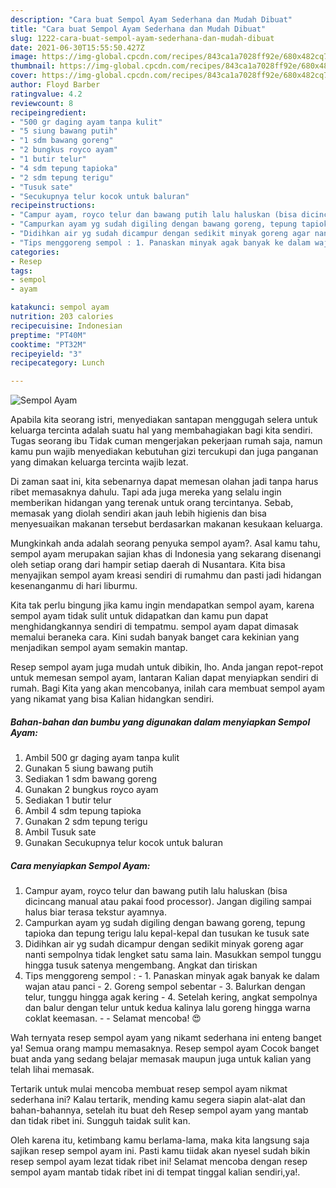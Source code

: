 ```yaml
---
description: "Cara buat Sempol Ayam Sederhana dan Mudah Dibuat"
title: "Cara buat Sempol Ayam Sederhana dan Mudah Dibuat"
slug: 1222-cara-buat-sempol-ayam-sederhana-dan-mudah-dibuat
date: 2021-06-30T15:55:50.427Z
image: https://img-global.cpcdn.com/recipes/843ca1a7028ff92e/680x482cq70/sempol-ayam-foto-resep-utama.jpg
thumbnail: https://img-global.cpcdn.com/recipes/843ca1a7028ff92e/680x482cq70/sempol-ayam-foto-resep-utama.jpg
cover: https://img-global.cpcdn.com/recipes/843ca1a7028ff92e/680x482cq70/sempol-ayam-foto-resep-utama.jpg
author: Floyd Barber
ratingvalue: 4.2
reviewcount: 8
recipeingredient:
- "500 gr daging ayam tanpa kulit"
- "5 siung bawang putih"
- "1 sdm bawang goreng"
- "2 bungkus royco ayam"
- "1 butir telur"
- "4 sdm tepung tapioka"
- "2 sdm tepung terigu"
- "Tusuk sate"
- "Secukupnya telur kocok untuk baluran"
recipeinstructions:
- "Campur ayam, royco telur dan bawang putih lalu haluskan (bisa dicincang manual atau pakai food processor). Jangan digiling sampai halus biar terasa tekstur ayamnya."
- "Campurkan ayam yg sudah digiling dengan bawang goreng, tepung tapioka dan tepung terigu lalu kepal-kepal dan tusukan ke tusuk sate"
- "Didihkan air yg sudah dicampur dengan sedikit minyak goreng agar nanti sempolnya tidak lengket satu sama lain. Masukkan sempol tunggu hingga tusuk satenya mengembang. Angkat dan tiriskan"
- "Tips menggoreng sempol : 1. Panaskan minyak agak banyak ke dalam wajan atau panci 2. Goreng sempol sebentar 3. Balurkan dengan telur, tunggu hingga agak kering 4. Setelah kering, angkat sempolnya dan balur dengan telur untuk kedua kalinya lalu goreng hingga warna coklat keemasan.  Selamat mencoba! 😍"
categories:
- Resep
tags:
- sempol
- ayam

katakunci: sempol ayam 
nutrition: 203 calories
recipecuisine: Indonesian
preptime: "PT40M"
cooktime: "PT32M"
recipeyield: "3"
recipecategory: Lunch

---
```



![Sempol Ayam](https://img-global.cpcdn.com/recipes/843ca1a7028ff92e/680x482cq70/sempol-ayam-foto-resep-utama.jpg)

Apabila kita seorang istri, menyediakan santapan menggugah selera untuk keluarga tercinta adalah suatu hal yang membahagiakan bagi kita sendiri. Tugas seorang ibu Tidak cuman mengerjakan pekerjaan rumah saja, namun kamu pun wajib menyediakan kebutuhan gizi tercukupi dan juga panganan yang dimakan keluarga tercinta wajib lezat.

Di zaman  saat ini, kita sebenarnya dapat memesan olahan jadi tanpa harus ribet memasaknya dahulu. Tapi ada juga mereka yang selalu ingin memberikan hidangan yang terenak untuk orang tercintanya. Sebab, memasak yang diolah sendiri akan jauh lebih higienis dan bisa menyesuaikan makanan tersebut berdasarkan makanan kesukaan keluarga. 



Mungkinkah anda adalah seorang penyuka sempol ayam?. Asal kamu tahu, sempol ayam merupakan sajian khas di Indonesia yang sekarang disenangi oleh setiap orang dari hampir setiap daerah di Nusantara. Kita bisa menyajikan sempol ayam kreasi sendiri di rumahmu dan pasti jadi hidangan kesenanganmu di hari liburmu.

Kita tak perlu bingung jika kamu ingin mendapatkan sempol ayam, karena sempol ayam tidak sulit untuk didapatkan dan kamu pun dapat menghidangkannya sendiri di tempatmu. sempol ayam dapat dimasak memalui beraneka cara. Kini sudah banyak banget cara kekinian yang menjadikan sempol ayam semakin mantap.

Resep sempol ayam juga mudah untuk dibikin, lho. Anda jangan repot-repot untuk memesan sempol ayam, lantaran Kalian dapat menyiapkan sendiri di rumah. Bagi Kita yang akan mencobanya, inilah cara membuat sempol ayam yang nikamat yang bisa Kalian hidangkan sendiri.

<!--inarticleads1-->

##### Bahan-bahan dan bumbu yang digunakan dalam menyiapkan Sempol Ayam:

1. Ambil 500 gr daging ayam tanpa kulit
1. Gunakan 5 siung bawang putih
1. Sediakan 1 sdm bawang goreng
1. Gunakan 2 bungkus royco ayam
1. Sediakan 1 butir telur
1. Ambil 4 sdm tepung tapioka
1. Gunakan 2 sdm tepung terigu
1. Ambil Tusuk sate
1. Gunakan Secukupnya telur kocok untuk baluran




<!--inarticleads2-->

##### Cara menyiapkan Sempol Ayam:

1. Campur ayam, royco telur dan bawang putih lalu haluskan (bisa dicincang manual atau pakai food processor). Jangan digiling sampai halus biar terasa tekstur ayamnya.
1. Campurkan ayam yg sudah digiling dengan bawang goreng, tepung tapioka dan tepung terigu lalu kepal-kepal dan tusukan ke tusuk sate
1. Didihkan air yg sudah dicampur dengan sedikit minyak goreng agar nanti sempolnya tidak lengket satu sama lain. Masukkan sempol tunggu hingga tusuk satenya mengembang. Angkat dan tiriskan
1. Tips menggoreng sempol : - 1. Panaskan minyak agak banyak ke dalam wajan atau panci - 2. Goreng sempol sebentar - 3. Balurkan dengan telur, tunggu hingga agak kering - 4. Setelah kering, angkat sempolnya dan balur dengan telur untuk kedua kalinya lalu goreng hingga warna coklat keemasan. -  - Selamat mencoba! 😍




Wah ternyata resep sempol ayam yang nikamt sederhana ini enteng banget ya! Semua orang mampu memasaknya. Resep sempol ayam Cocok banget buat anda yang sedang belajar memasak maupun juga untuk kalian yang telah lihai memasak.

Tertarik untuk mulai mencoba membuat resep sempol ayam nikmat sederhana ini? Kalau tertarik, mending kamu segera siapin alat-alat dan bahan-bahannya, setelah itu buat deh Resep sempol ayam yang mantab dan tidak ribet ini. Sungguh taidak sulit kan. 

Oleh karena itu, ketimbang kamu berlama-lama, maka kita langsung saja sajikan resep sempol ayam ini. Pasti kamu tiidak akan nyesel sudah bikin resep sempol ayam lezat tidak ribet ini! Selamat mencoba dengan resep sempol ayam mantab tidak ribet ini di tempat tinggal kalian sendiri,ya!.

